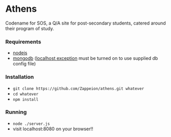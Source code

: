 # Athens
Codename for SOS, a Q/A site for post-secondary students, catered around their program of study. 

### Requirements
+ [nodejs](http://nodejs.org/)
+ [mongodb](http://docs.mongodb.org/manual/administration/install-on-linux/) ([localhost exception](http://docs.mongodb.org/manual/core/authentication/#localhost-exception)  must be turned on to use supplied db config file) 

### Installation
+ `git clone https://github.com/Zappeion/athens.git whatever`
+ `cd whatever`
+ `npm install`

### Running
+ `node ./server.js`
+ visit localhost:8080 on your browser!! 


